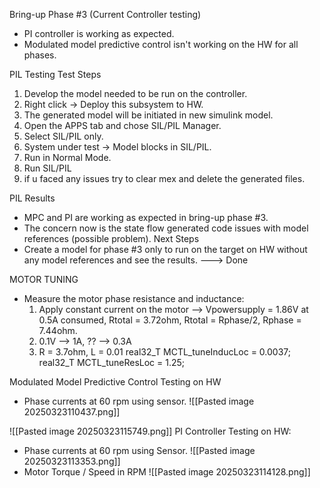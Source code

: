 Bring-up Phase #3 (Current Controller testing)
* PI controller is working as expected.
* Modulated model predictive control isn't working on the HW for all phases. 

PIL Testing Test Steps
1. Develop the model needed to be run on the controller. 
2. Right click -> Deploy this subsystem to HW.
3. The generated model will be initiated in new simulink model. 
4. Open the APPS tab and chose SIL/PIL Manager.
5. Select SIL/PIL only. 
6. System under test -> Model blocks in SIL/PIL.
7. Run in Normal Mode. 
8. Run SIL/PIL 
9. if u faced any issues try to clear mex and delete the generated files. 

PIL Results 
* MPC and PI are working as expected in bring-up phase #3. 
* The concern now is the state flow generated code issues with model references (possible problem).
Next Steps
* Create a model for phase #3 only to run on the target on HW without any model references and see the results. ---> Done 

MOTOR TUNING
* Measure the motor phase resistance and inductance: 
	1. Apply constant current on the motor --> Vpowersupply = 1.86V at 0.5A consumed, Rtotal = 3.72ohm, Rtotal = Rphase/2, Rphase = 7.44ohm. 
	2. 0.1V --> 1A, ?? --> 0.3A
	3. R = 3.7ohm, L = 0.01 
	real32_T MCTL_tuneInducLoc = 0.0037;
	real32_T MCTL_tuneResLoc = 1.25;


Modulated Model Predictive Control Testing on HW 
* Phase currents at 60 rpm using sensor. 
![[Pasted image 20250323110437.png]]

![[Pasted image 20250323115749.png]]
PI Controller Testing on HW: 
* Phase currents at 60 rpm using Sensor.
![[Pasted image 20250323113353.png]]
* Motor Torque / Speed in RPM
![[Pasted image 20250323114128.png]]